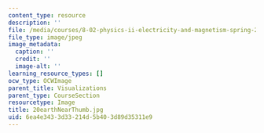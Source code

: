 ```yaml
---
content_type: resource
description: ''
file: /media/courses/8-02-physics-ii-electricity-and-magnetism-spring-2007/6ea4e3433d33214d5b403d89d35311e9_20earthNearThumb.jpg
file_type: image/jpeg
image_metadata:
  caption: ''
  credit: ''
  image-alt: ''
learning_resource_types: []
ocw_type: OCWImage
parent_title: Visualizations
parent_type: CourseSection
resourcetype: Image
title: 20earthNearThumb.jpg
uid: 6ea4e343-3d33-214d-5b40-3d89d35311e9
---
```

